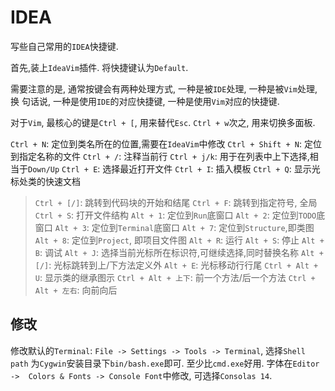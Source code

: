 # IDEA

写些自己常用的`IDEA`快捷键.

首先,装上`IdeaVim`插件. 将快捷键认为`Default`.

需要注意的是, 通常按键会有两种处理方式, 一种是被`IDE`处理, 一种是被`Vim`处理, 换
句话说, 一种是使用`IDE`的对应快捷键, 一种是使用`Vim`对应的快捷键.

对于`Vim`, 最核心的键是`Ctrl + [`, 用来替代`Esc`. `Ctrl + w`次之, 用来切换多面板.

`Ctrl + N`: 定位到类名所在的位置,需要在`IdeaVim`中修改
`Ctrl + Shift + N`: 定位到指定名称的文件
`Ctrl + /`: 注释当前行
`Ctrl + j/k`: 用于在列表中上下选择,相当于`Down/Up`
`Ctrl + E`: 选择最近打开文件
`Ctrl + I`: 插入模板
`Ctrl + Q`: 显示光标处类的快速文档
> `Ctrl + [/]`: 跳转到代码块的开始和结尾
`Ctrl + F`: 跳转到指定符号, 全局
`Ctrl + S`: 打开文件结构
`Alt + 1`: 定位到`Run`底窗口
`Alt + 2`: 定位到`TODO`底窗口
`Alt + 3`: 定位到`Terminal`底窗口
`Alt + 7`: 定位到`Structure`,即类图
`Alt + 8`: 定位到`Project`, 即项目文件图
`Alt + R`: 运行
`Alt + S`: 停止
`Alt + B`: 调试
`Alt + J`: 选择当前光标所在标识符,可继续选择,同时替换名称
`Alt + [/]`: 光标跳转到上/下方法定义外
`Alt + E`: 光标移动行行尾
`Ctrl + Alt + U`: 显示类的继承图示
`Ctrl + Alt + 上下`: 前一个方法/后一个方法
`Ctrl + Alt + 左右`: 向前向后

## 修改

修改默认的`Terminal`: `File -> Settings -> Tools -> Terminal`, 选择`Shell path`
为`Cygwin`安装目录下`bin/bash.exe`即可. 至少比`cmd.exe`好用. 字体在`Editor -> 
Colors & Fonts -> Console Font`中修改, 可选择`Consolas 14`.
